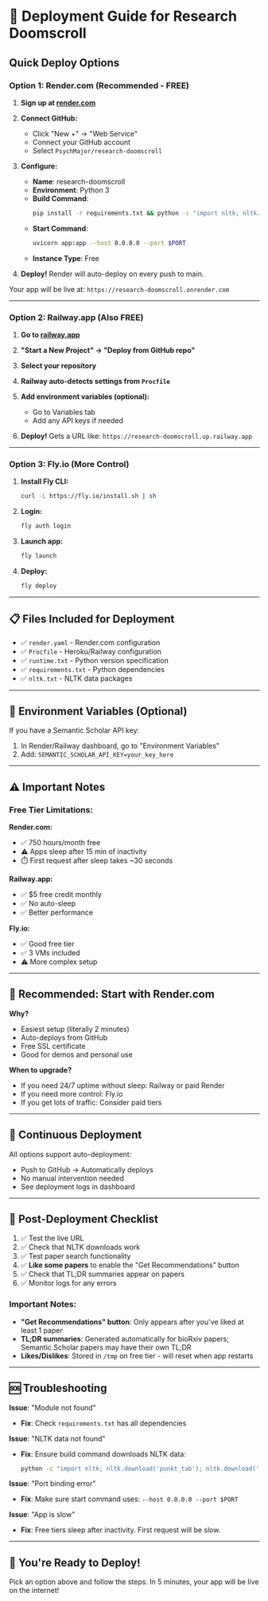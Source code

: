 # 🚀 Deployment Guide for Research Doomscroll

## Quick Deploy Options

### Option 1: Render.com (Recommended - FREE)

1. **Sign up at [render.com](https://render.com)**

2. **Connect GitHub:**
   - Click "New +" → "Web Service"
   - Connect your GitHub account
   - Select `PsychMajor/research-doomscroll`

3. **Configure:**
   - **Name**: research-doomscroll
   - **Environment**: Python 3
   - **Build Command**: 
     ```bash
     pip install -r requirements.txt && python -c "import nltk; nltk.download('punkt_tab'); nltk.download('punkt')"
     ```
   - **Start Command**: 
     ```bash
     uvicorn app:app --host 0.0.0.0 --port $PORT
     ```
   - **Instance Type**: Free

4. **Deploy!** Render will auto-deploy on every push to main.

Your app will be live at: `https://research-doomscroll.onrender.com`

---

### Option 2: Railway.app (Also FREE)

1. **Go to [railway.app](https://railway.app)**

2. **"Start a New Project" → "Deploy from GitHub repo"**

3. **Select your repository**

4. **Railway auto-detects settings from `Procfile`**

5. **Add environment variables (optional):**
   - Go to Variables tab
   - Add any API keys if needed

6. **Deploy!** Gets a URL like: `https://research-doomscroll.up.railway.app`

---

### Option 3: Fly.io (More Control)

1. **Install Fly CLI:**
   ```bash
   curl -L https://fly.io/install.sh | sh
   ```

2. **Login:**
   ```bash
   fly auth login
   ```

3. **Launch app:**
   ```bash
   fly launch
   ```

4. **Deploy:**
   ```bash
   fly deploy
   ```

---

## 📋 Files Included for Deployment

- ✅ `render.yaml` - Render.com configuration
- ✅ `Procfile` - Heroku/Railway configuration  
- ✅ `runtime.txt` - Python version specification
- ✅ `requirements.txt` - Python dependencies
- ✅ `nltk.txt` - NLTK data packages

---

## 🔧 Environment Variables (Optional)

If you have a Semantic Scholar API key:

1. In Render/Railway dashboard, go to "Environment Variables"
2. Add: `SEMANTIC_SCHOLAR_API_KEY=your_key_here`

---

## ⚠️ Important Notes

### Free Tier Limitations:

**Render.com:**
- ✅ 750 hours/month free
- ⚠️ Apps sleep after 15 min of inactivity
- ⏱️ First request after sleep takes ~30 seconds

**Railway.app:**
- ✅ $5 free credit monthly
- ✅ No auto-sleep
- ✅ Better performance

**Fly.io:**
- ✅ Good free tier
- ✅ 3 VMs included
- ⚠️ More complex setup

---

## 🎯 Recommended: Start with Render.com

**Why?**
- Easiest setup (literally 2 minutes)
- Auto-deploys from GitHub
- Free SSL certificate
- Good for demos and personal use

**When to upgrade?**
- If you need 24/7 uptime without sleep: Railway or paid Render
- If you need more control: Fly.io
- If you get lots of traffic: Consider paid tiers

---

## 🔄 Continuous Deployment

All options support auto-deployment:
- Push to GitHub → Automatically deploys
- No manual intervention needed
- See deployment logs in dashboard

---

## 📝 Post-Deployment Checklist

1. ✅ Test the live URL
2. ✅ Check that NLTK downloads work
3. ✅ Test paper search functionality
4. ✅ **Like some papers** to enable the "Get Recommendations" button
5. ✅ Check that TL;DR summaries appear on papers
6. ✅ Monitor logs for any errors

### Important Notes:
- **"Get Recommendations" button**: Only appears after you've liked at least 1 paper
- **TL;DR summaries**: Generated automatically for bioRxiv papers; Semantic Scholar papers may have their own TL;DR
- **Likes/Dislikes**: Stored in `/tmp` on free tier - will reset when app restarts

---

## 🆘 Troubleshooting

**Issue**: "Module not found"
- **Fix**: Check `requirements.txt` has all dependencies

**Issue**: "NLTK data not found"
- **Fix**: Ensure build command downloads NLTK data:
  ```bash
  python -c "import nltk; nltk.download('punkt_tab'); nltk.download('punkt')"
  ```

**Issue**: "Port binding error"
- **Fix**: Make sure start command uses: `--host 0.0.0.0 --port $PORT`

**Issue**: "App is slow"
- **Fix**: Free tiers sleep after inactivity. First request will be slow.

---

## 🎉 You're Ready to Deploy!

Pick an option above and follow the steps. In 5 minutes, your app will be live on the internet!
